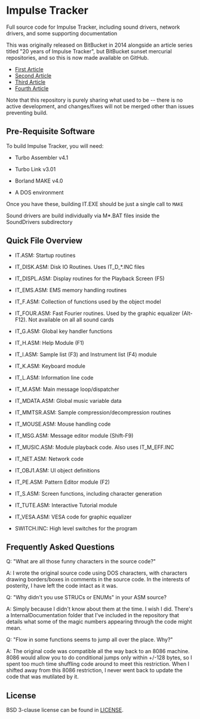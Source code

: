# Impulse Tracker

Full source code for Impulse Tracker, including sound drivers, network drivers,
and some supporting documentation

This was originally released on BitBucket in 2014 alongside an article series
titled "20 years of Impulse Tracker", but BitBucket sunset mercurial
repositories, and so this is now made available on GitHub.

- [First Article](https://roartindon.blogspot.com/2014/02/20-years-of-impulse-tracker.html)
- [Second Article](https://roartindon.blogspot.com/2014/03/20-years-of-impulse-tracker-part-2.html)
- [Third Article](https://roartindon.blogspot.com/2014/10/20-years-of-impulse-tracker-part-3.html)
- [Fourth Article](https://roartindon.blogspot.com/2014/12/20-years-of-impulse-tracker-part-4.html)

Note that this repository is purely sharing what used to be -- there is no
active development, and changes/fixes will not be merged other than issues
preventing build.

## Pre-Requisite Software

To build Impulse Tracker, you will need:

- Turbo Assembler v4.1

- Turbo Link v3.01

- Borland MAKE v4.0

- A DOS environment

Once you have these, building IT.EXE should be just a single call to `MAKE`

Sound drivers are build individually via M\*.BAT files inside the SoundDrivers
subdirectory

## Quick File Overview

- IT.ASM:
  Startup routines
- IT_DISK.ASM:
  Disk IO Routines. Uses IT_D\_\*.INC files

- IT_DISPL.ASM:
  Display routines for the Playback Screen (F5)

- IT_EMS.ASM:
  EMS memory handling routines

- IT_F.ASM:
  Collection of functions used by the object model

- IT_FOUR.ASM:
  Fast Fourier routines. Used by the graphic equalizer (Alt-F12).
  Not available on all all sound cards

- IT_G.ASM:
  Global key handler functions

- IT_H.ASM:
  Help Module (F1)

- IT_I.ASM:
  Sample list (F3) and Instrument list (F4) module

- IT_K.ASM:
  Keyboard module

- IT_L.ASM:
  Information line code

- IT_M.ASM:
  Main message loop/dispatcher

- IT_MDATA.ASM:
  Global music variable data

- IT_MMTSR.ASM:
  Sample compression/decompression routines

- IT_MOUSE.ASM:
  Mouse handling code

- IT_MSG.ASM:
  Message editor module (Shift-F9)

- IT_MUSIC.ASM:
  Module playback code. Also uses IT_M_EFF.INC

- IT_NET.ASM:
  Network code

- IT_OBJ1.ASM:
  UI object definitions

- IT_PE.ASM:
  Pattern Editor module (F2)

- IT_S.ASM:
  Screen functions, including character generation

- IT_TUTE.ASM:
  Interactive Tutorial module

- IT_VESA.ASM:
  VESA code for graphic equalizer

- SWITCH.INC:
  High level switches for the program

## Frequently Asked Questions

Q: "What are all those funny characters in the source code?"

A: I wrote the original source code using DOS characters, with characters drawing borders/boxes in
comments in the source code. In the interests of posterity, I have left the code intact as it was.

Q: "Why didn't you use STRUCs or ENUMs" in your ASM source?

A: Simply because I didn't know about them at the time. I wish I did. There's a InternalDocumentation
folder that I've included in the repository that details what some of the magic numbers appearing
through the code might mean.

Q: "Flow in some functions seems to jump all over the place. Why?"

A: The original code was compatible all the way back to an 8086 machine. 8086 would allow you to do
conditional jumps only within +/-128 bytes, so I spent too much time shuffling code around to meet
this restriction. When I shifted away from this 8086 restriction, I never went back to update the
code that was mutilated by it.

## License

BSD 3-clause license can be found in [LICENSE](LICENSE).
